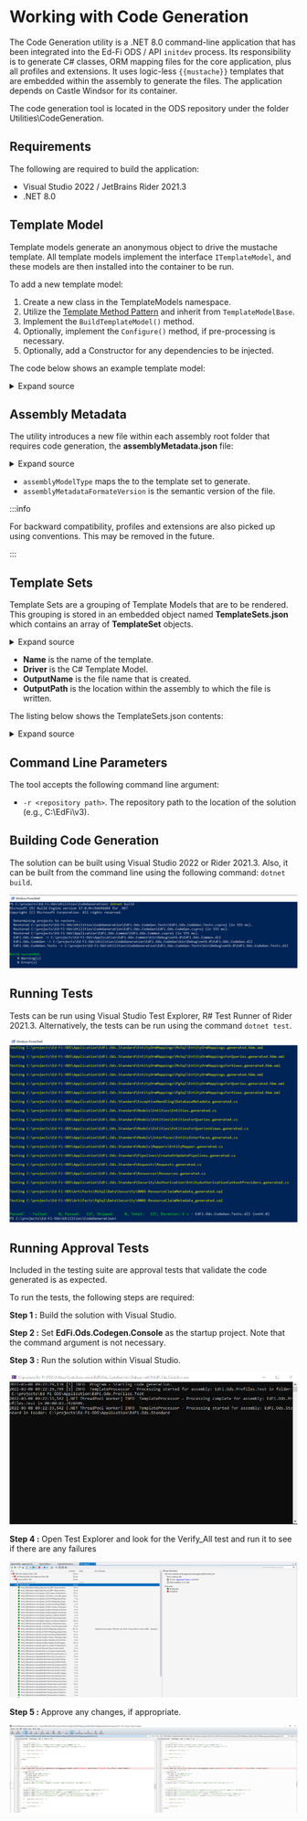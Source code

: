 # Working with Code Generation

The Code Generation utility is a .NET 8.0 command-line application that has been
integrated into the Ed-Fi ODS / API `initdev` process. Its responsibility is to
generate C# classes, ORM mapping files for the core application, plus all
profiles and extensions. It uses logic-less `{{mustache}}` templates that are
embedded within the assembly to generate the files. The application depends on
Castle Windsor for its container.

The code generation tool is located in the ODS repository under the folder
Utilities\\CodeGeneration.

## Requirements

The following are required to build the application:

* Visual Studio 2022 / JetBrains Rider 2021.3
* .NET 8.0

## Template Model

Template models generate an anonymous object to drive the mustache template. All
template models implement the interface `ITemplateModel`, and these models are
then installed into the container to be run.

To add a new template model:

1. Create a new class in the TemplateModels namespace.
2. Utilize the [Template Method
    Pattern](https://www.dofactory.com/net/template-method-design-pattern) and
    inherit from `TemplateModelBase`.
3. Implement the `BuildTemplateModel()` method.
4. Optionally, implement the `Configure()` method, if pre-processing is
    necessary.
5. Optionally, add a Constructor for any dependencies to be injected.

The code below shows an example template model:

<details>
<summary>Expand source</summary>

```cs
using System.Collections.Generic;
using System.Linq;
using EdFi.Ods.Common;
using EdFi.Ods.Xml.XmlShredding;

namespace EdFi.Ods.CodeGen.TemplateModels
{
    public class EdOrgReferenceDictionaryProvider : TemplateModelBase
    {
        private readonly IEdOrgReferenceDictionaryProvider _edOrgReferenceDictionaryProvider;

        public EdOrgReferenceDictionaryProvider(IEdOrgReferenceDictionaryProvider edOrgReferenceDictionaryProvider)
        {
            _edOrgReferenceDictionaryProvider = edOrgReferenceDictionaryProvider;
        }

        protected override object BuildTemplateModel()
        {
            IDictionary<string, IMapStep> metadata = _edOrgReferenceDictionaryProvider.GetDictionary();

            var edOrgReferences = metadata.Keys
                                          .Select(
                                               x => new
                                                    {
                                                        EdOrgReferenceType = x, EdOrgReferenceKey = metadata[x].GetXPath()[0]
                                                    })
                                          .ToArray();

            return new
                   {
                       NamespaceName = Namespaces.CodeGen.XmlShredding,
                       EdOrgReferences = edOrgReferences
                   };
        }
    }
}
```

</details>

## Assembly Metadata

The utility introduces a new file within each assembly root folder that requires
code generation, the **assemblyMetadata.json** file:

<details>
<summary>Expand source</summary>

```json
{
    "assemblyModelType": "standard",
    "assemblyMetadataFormatVersion": "1.0.0"
}
```

</details>

* `assemblyModelType` maps the to the template set to generate.
* `assemblyMetadataFormateVersion` is the semantic version of the file.

:::info

For backward compatibility, profiles and extensions are also picked up
using conventions. This may be removed in the future.

:::

## Template Sets

Template Sets are a grouping of Template Models that are to be rendered. This
grouping is stored in an embedded object named **TemplateSets.json** which
contains an array of **TemplateSet** objects.

<details>
<summary>Expand source</summary>

```cs
namespace EdFi.Ods.CodeGen.Models.Configuration
{
    public class TemplateSet
    {
        public string Name { get; set; }

        public string Driver { get; set; }

        public string OutputName { get; set; }

        public string OutputPath { get; set; }

        public override string ToString() => $@"
Name:        {Name}
Driver:      {Driver}
OutputName:  {OutputName}
OutputPath:  {OutputPath}
";
    }
}
```

</details>

* **Name** is the name of the template.
* **Driver** is the C# Template Model.
* **OutputName** is the file name that is created.
* **OutputPath** is the location within the assembly to which the file is
    written.

The listing below shows the TemplateSets.json contents:

<details>
<summary>Expand source</summary>

```json
{
  "standard": [
    {
      "Name": "InterchangeType",
      "Driver": "InterchangeType",
      "OutputName": "InterchangeType.generated.cs",
      "OutputPath": "BulkLoad\\InterchangeType.generated.cs"
    },
    {
      "Name": "DatabaseMetadata",
      "Driver": "DatabaseMetadataProvider",
      "OutputName": "DatabaseMetadata.generated.cs",
      "OutputPath": "ExceptionHandling\\DatabaseMetadata.generated.cs"
    },
    {
      "Name": "Entities",
      "Driver": "Entities",
      "OutputName": "Entities.generated.cs",
      "OutputPath": "Models\\Entities\\Entities.generated.cs"
    },
    {
      "Name": "EntitiesForQueries",
      "Driver": "EntitiesForQueries",
      "OutputName": "EntitiesForQueries.generated.cs",
      "OutputPath": "Models\\Entities\\EntitiesForQueries.generated.cs"
    },
    {
      "Name": "EntitiesForQueriesViews",
      "Driver": "EntitiesForQueriesViews",
      "OutputName": "EntitiesForQueriesViews.generated.cs",
      "OutputPath": "Models\\Entities\\EntitiesForQueriesViews.generated.cs"
    },
    {
      "Name": "EntityInterfaces",
      "Driver": "EntityInterfaces",
      "OutputName": "EntityInterfaces.generated.cs",
      "OutputPath": "Models\\Interfaces\\EntityInterfaces.generated.cs"
    },
    {
      "Name": "EntityRecordInterfaces",
      "Driver": "EntityRecordInterfaces",
      "OutputName": "EntityRecordInterfaces.generated.cs",
      "OutputPath": "Models\\Interfaces\\EntityRecordInterfaces.generated.cs"
    },
    {
      "Name": "EntityMapper",
      "Driver": "EntityMapper",
      "OutputName": "EntityMapper.generated.cs",
      "OutputPath": "Models\\Mappers\\EntityMapper.generated.cs"
    },
    {
      "Name": "CreateOrUpdatePipelines",
      "Driver": "CreateOrUpdatePipelines",
      "OutputName": "CreateOrUpdatePipelines.generated.cs",
      "OutputPath": "Pipelines\\CreateOrUpdatePipelines.generated.cs"
    },
    {
      "Name": "Controllers",
      "Driver": "Controllers",
      "OutputName": "Controllers.generated.cs",
      "OutputPath": "Controllers\\Controllers.generated.cs"
    },
    {
      "Name": "Requests",
      "Driver": "Requests",
      "OutputName": "Requests.generated.cs",
      "OutputPath": "Requests\\Requests.generated.cs"
    },
    {
      "Name": "Resources",
      "Driver": "Resources",
      "OutputName": "Resources.generated.cs",
      "OutputPath": "Resources\\Resources.generated.cs"
    },
    {
      "Name": "ResourceFactories",
      "Driver": "ResourceFactories",
      "OutputName": "ResourceFactories.generated.cs",
      "OutputPath": "XmlShredding\\ResourceFactories.generated.cs"
    }
  ],
  "standard.bulk": [
    {
      "Name": "AggregateLoaders",
      "Driver": "AggregateLoaders",
      "OutputName": "AggregateLoaders.generated.cs",
      "OutputPath": "Core\\Controllers\\Aggregates\\AggregateLoaders.generated.cs"
    },
    {
      "Name": "LoaderCollection",
      "Driver": "LoaderCollection",
      "OutputName": "LoaderCollection.generated.cs",
      "OutputPath": "Core\\Controllers\\Aggregates\\LoaderCollection.generated.cs"
    }
  ],
  "standard.nhibernate": [
    {
      "Name": "EntityOrmMappings",
      "Driver": "EntityOrmMappings",
      "OutputName": "EntityOrmMappings.generated.hbm.xml",
      "OutputPath": "EntityOrmMappings.generated.hbm.xml"
    },
    {
      "Name": "EntityOrmMappings",
      "Driver": "EntityOrmMappingsForQueries",
      "OutputName": "EntityOrmMappingsForQueries.generated.hbm.xml",
      "OutputPath": "EntityOrmMappingsForQueries.generated.hbm.xml"
    },
    {
      "Name": "EntityOrmMappings",
      "Driver": "EntityOrmMappingsForViews",
      "OutputName": "EntityOrmMappingsForViews.generated.hbm.xml",
      "OutputPath": "EntityOrmMappingsForViews.generated.hbm.xml"
    }
  ],
  "standard.security": [
    {
      "Name": "EntityAuthorizationContextProviders",
      "Driver": "EntityAuthorizationContextProviders",
      "OutputName": "EntityAuthorizationContextProviders.generated.cs",
      "OutputPath": "Authorization\\EntityAuthorizationContextProviders.generated.cs"
    }
  ],
  "standard.xmlmetadata": [
    {
      "Name": "ContextMetadata",
      "Driver": "ContextMetadata",
      "OutputName": "ContextMetadata.generated.cs",
      "OutputPath": "XmlMetadata\\ContextMetadata.generated.cs"
    },
    {
      "Name": "EdOrgReferenceDictionaryProvider",
      "Driver": "EdOrgReferenceDictionaryProvider",
      "OutputName": "EdOrgReferenceDictionaryProvider.generated.cs",
      "OutputPath": "XmlMetadata\\EdOrgReferenceDictionaryProvider.generated.cs"
    },
    {
      "Name": "ElementsSchema",
      "Driver": "ElementsSchema",
      "OutputName": "Elements.schema.generated.cs",
      "OutputPath": "XmlMetadata\\Elements.schema.generated.cs"
    },
    {
      "Name": "NoForeignKeyMetadata",
      "Driver": "NoForeignKeyMetadata",
      "OutputName": "NoForeignKeyMetadata.generated.cs",
      "OutputPath": "XmlMetadata\\NoForeignKeyMetadata.generated.cs"
    }
  ],
  "database": [
    {
      "Name": "ResourceClaimMetadata",
      "Driver": "ResourceClaimMetadata",
      "OutputName": "0001-ResouceClaimMetadata_generated.sql",
      "OutputPath": "Data\\EdFiSecurity\\0001-ResouceClaimMetadata_generated.sql"
    }
  ],
  "profile": [
    {
      "Name": "Controllers",
      "Driver": "Controllers",
      "OutputName": "Controllers.generated.cs",
      "OutputPath": "Controllers\\Controllers.generated.cs"
    },
    {
      "Name": "CreateOrUpdatePipelines",
      "Driver": "CreateOrUpdatePipelines",
      "OutputName": "CreateOrUpdatePipelines.generated.cs",
      "OutputPath": "Pipelines\\CreateOrUpdatePipelines.generated.cs"
    },
    {
      "Name": "Requests",
      "Driver": "Requests",
      "OutputName": "Requests.generated.cs",
      "OutputPath": "Requests\\Requests.generated.cs"
    },
    {
      "Name": "Resources",
      "Driver": "Resources",
      "OutputName": "Resources.generated.cs",
      "OutputPath": "Resources\\Resources.generated.cs"
    }
  ],
  "extension": [
    {
      "Name": "EntityAuthorizationContextProviders",
      "Driver": "EntityAuthorizationContextProviders",
      "OutputName": "EntityAuthorizationContextProviders.generated.cs",
      "OutputPath": "Authorization\\EntityAuthorizationContextProviders.generated.cs"
    },
    {
      "Name": "InterchangeType",
      "Driver": "InterchangeType",
      "OutputName": "InterchangeType.generated.cs",
      "OutputPath": "BulkLoad\\InterchangeType.generated.cs"
    },
    {
      "Name": "AggregateLoaders",
      "Driver": "AggregateLoaders",
      "OutputName": "AggregateLoaders.generated.cs",
      "OutputPath": "BulkLoad\\Controllers\\Aggregates\\AggregateLoaders.generated.cs"
    },
    {
      "Name": "LoaderCollection",
      "Driver": "LoaderCollection",
      "OutputName": "LoaderCollection.generated.cs",
      "OutputPath": "BulkLoad\\Controllers\\Aggregates\\LoaderCollection.generated.cs"
    },
    {
      "Name": "EntityOrmMappings",
      "Driver": "EntityOrmMappings",
      "OutputName": "EntityOrmMappings.generated.hbm.xml",
      "OutputPath": "EntityOrmMappings\\EntityOrmMappings.generated.hbm.xml"
    },
    {
      "Name": "DatabaseMetadata",
      "Driver": "DatabaseMetadataProvider",
      "OutputName": "DatabaseMetadata.generated.cs",
      "OutputPath": "ExceptionHandling\\DatabaseMetadata.generated.cs"
    },
    {
      "Name": "Entities",
      "Driver": "Entities",
      "OutputName": "Entities.generated.cs",
      "OutputPath": "Models\\Entities\\Entities.generated.cs"
    },
    {
      "Name": "EntitiesForQueries",
      "Driver": "EntitiesForQueries",
      "OutputName": "EntitiesForQueries.generated.cs",
      "OutputPath": "Models\\Entities\\EntitiesForQueries.generated.cs"
    },
    {
      "Name": "EntitiesForQueriesViews",
      "Driver": "EntitiesForQueriesViews",
      "OutputName": "EntitiesForQueriesViews.generated.cs",
      "OutputPath": "Models\\Entities\\EntitiesForQueriesViews.generated.cs"
    },
    {
      "Name": "EntityInterfaces",
      "Driver": "EntityInterfaces",
      "OutputName": "EntityInterfaces.generated.cs",
      "OutputPath": "Models\\Interfaces\\EntityInterfaces.generated.cs"
    },
    {
      "Name": "EntityRecordInterfaces",
      "Driver": "EntityRecordInterfaces",
      "OutputName": "EntityRecordInterfaces.generated.cs",
      "OutputPath": "Models\\Interfaces\\EntityRecordInterfaces.generated.cs"
    },
    {
      "Name": "EntityMapper",
      "Driver": "EntityMapper",
      "OutputName": "EntityMapper.generated.cs",
      "OutputPath": "Models\\Mappers\\EntityMapper.generated.cs"
    },
    {
      "Name": "CreateOrUpdatePipelines",
      "Driver": "CreateOrUpdatePipelines",
      "OutputName": "CreateOrUpdatePipelines.generated.cs",
      "OutputPath": "Pipelines\\CreateOrUpdatePipelines.generated.cs"
    },
    {
      "Name": "Controllers",
      "Driver": "Controllers",
      "OutputName": "Controllers.generated.cs",
      "OutputPath": "Controllers\\Controllers.generated.cs"
    },
    {
      "Name": "Requests",
      "Driver": "Requests",
      "OutputName": "Requests.generated.cs",
      "OutputPath": "Requests\\Requests.generated.cs"
    },
    {
      "Name": "Resources",
      "Driver": "Resources",
      "OutputName": "Resources.generated.cs",
      "OutputPath": "Resources\\Resources.generated.cs"
    },
    {
      "Name": "ResourceFactories",
      "Driver": "ResourceFactories",
      "OutputName": "ResourceFactories.generated.cs",
      "OutputPath": "XmlShredding\\ResourceFactories.generated.cs"
    }
  ]
}
```

</details>

## Command Line Parameters

The tool accepts the following command line argument:

* `-r <repository path>`. The repository path to the location of the solution
    (e.g., C:\\EdFi\\v3).

## Building Code Generation

The solution can be built using Visual Studio 2022 or Rider 2021.3. Also, it can
be built from the command line using the following command: `dotnet build`.

![Build Solution](../img/image2022-3-8_9-19-26.png)

## Running Tests

Tests can be run using Visual Studio Test Explorer, R# Test Runner of Rider
2021.3. Alternatively, the tests can be run using the command `dotnet test`.

![Test Explorer](../img/image2022-3-8_9-21-38.png)

## Running Approval Tests

Included in the testing suite are approval tests that validate the code
generated is as expected.

To run the tests, the following steps are required:

**Step 1 :** Build the solution with Visual Studio.

**Step 2 :** Set **EdFi.Ods.Codegen.Console** as the startup project. Note that
the command argument is not necessary.

**Step 3 :** Run the solution within Visual Studio.

![Run Solution](../img/image2022-3-8_9-26-45.png)

**Step 4 :** Open Test Explorer and look for the Verify\_All test and run it to
see if there are any failures

![Test Explorer](../img/image2022-3-8_10-17-36.png)

**Step 5 :** Approve any changes, if appropriate.

![Approve Changes](../img/image2022-3-8_10-18-8.png)
